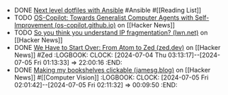- DONE [Next level dotfiles with Ansible](https://snow-dev.com/posts/next-level-dotfiles-with-ansible.html) #Ansible #[[Reading List]]
- TODO [OS-Copilot: Towards Generalist Computer Agents with Self-Improvement (os-copilot.github.io)](https://news.ycombinator.com/item?id=39413215) on [[Hacker News]]
- TODO [So you think you understand IP fragmentation? (lwn.net)](https://news.ycombinator.com/item?id=39381508) on [[Hacker News]]
- DONE [We Have to Start Over: From Atom to Zed (zed.dev)](https://news.ycombinator.com/item?id=39408288) on [[Hacker News]] #Zed
  :LOGBOOK:
  CLOCK: [2024-07-04 Thu 03:13:17]--[2024-07-05 Fri 01:13:33] =>  22:00:16
  :END:
- DONE [Making my bookshelves clickable (jamesg.blog)](https://news.ycombinator.com/item?id=39380520) on [[Hacker News]] #[[Computer Vision]]
  :LOGBOOK:
  CLOCK: [2024-07-05 Fri 02:01:42]--[2024-07-05 Fri 02:11:32] =>  00:09:50
  :END: